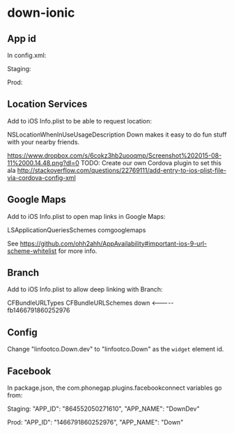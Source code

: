 # down-ionic

## App id

In config.xml:

Staging:

<widget id="linfootco.Down.dev" version="2.0.0" xmlns="http://www.w3.org/ns/widgets" xmlns:cdv="http://cordova.apache.org/ns/1.0">

Prod:

<widget id="linfootco.Down" version="2.0.0" xmlns="http://www.w3.org/ns/widgets" xmlns:cdv="http://cordova.apache.org/ns/1.0">



## Location Services

Add to iOS Info.plist to be able to request location:

<key>NSLocationWhenInUseUsageDescription</key>
<string>Down makes it easy to do fun stuff with your nearby friends.</string>

https://www.dropbox.com/s/6cokz3hb2uooqmp/Screenshot%202015-08-11%2000.14.48.png?dl=0
TODO: Create our own Cordova plugin to set this ala http://stackoverflow.com/questions/22769111/add-entry-to-ios-plist-file-via-cordova-config-xml


## Google Maps 

Add to iOS Info.plist to open map links in Google Maps:

<key>LSApplicationQueriesSchemes</key>
<array>
    <string>comgooglemaps</string>
</array>

See https://github.com/ohh2ahh/AppAvailability#important-ios-9-url-scheme-whitelist for more info.


## Branch

Add to iOS Info.plist to allow deep linking with Branch:

<key>CFBundleURLTypes</key>
<array>
    <dict>
        <key>CFBundleURLSchemes</key>
        <array>
            <string>down</string> <-----
            <string>fb1466791860252976</string>
        </array>
    </dict>
</array>


## Config

Change "linfootco.Down.dev" to "linfootco.Down" as the `widget` element id.


## Facebook

In package.json, the com.phonegap.plugins.facebookconnect variables go from:

Staging:
        "APP_ID": "864552050271610",
        "APP_NAME": "DownDev"

Prod:
        "APP_ID": "1466791860252976",
        "APP_NAME": "Down"
